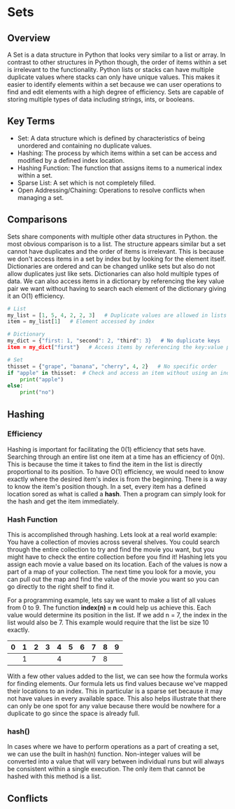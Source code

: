 # Sets

## Overview

  A Set is a data structure in Python that looks very similar to a list or array. In contrast to other structures in Python though, the order of items within a set is irrelevant to the functionality. Python lists or stacks can have multiple duplicate values where 
stacks can only have unique values. This makes it easier to identify elements within a set because we can user operations to find and edit elements with a high degree of efficiency. Sets are capable of storing multiple types of data
 including strings, ints, or booleans.

## Key Terms
- Set: A data structure which is defined by characteristics of being unordered and containing no duplicate values.
- Hashing: The process by which items within a set can be access and modified by a defined index location.
- Hashing Function: The function that assigns items to a numerical index within a set.
- Sparse List: A set which is not completely filled.
- Open Addressing/Chaining: Operations to resolve conflicts when managing a set.

## Comparisons

  Sets share components with multiple other data structures in Python. the most obvious comparison is to a list. The structure appears similar but a set cannot have duplicates and the order of items is irrelevant. This is because we don't access items in a set by index 
but by looking for the element itself. Dictionaries are ordered and can be changed unlike sets but also do not allow duplicates just like sets. Dictionaries can also hold multiple types of data. We can also access items in a dictionary by referencing the key value pair we want without having to search each element of the dictionary 
giving it an O(1) efficiency.
```python
# List
my_list = [1, 5, 4, 2, 2, 3]   # Duplicate values are allowed in lists
item = my_list[1]   # Element accessed by index
```
```python
# Dictionary
my_dict = {"first: 1, "second": 2, "third": 3}   # No duplicate keys
item = my_dict["first"}   # Access items by referencing the key:value pair
```

```python
# Set
thisset = {"grape", "banana", "cherry", 4, 2}   # No specific order
if "apple" in thisset:  # Check and access an item without using an index
	print("apple")
else:
	print("no")
```

## Hashing

### Efficiency

  Hashing is important for facilitating the 0(1) efficiency that sets have. Searching through an entire list one item at a time has an efficiency of 0(n). This is because the time it takes to find the item in the list is directly proportional to its position. To have O(1) efficiency, 
we would need to know exactly where the desired item's index is from the beginning. There is a way to know the item's position though. In a set, every item has a defined location sored as what is called a **hash**. Then a program can simply look for the hash and get the item 
immediately. 

### Hash Function
  This is accomplished through hashing. Lets look at a real world example: You have a collection of movies across several shelves. You could search through the entire
collection to try and find the movie you want, but you might have to check the entire collection before you find it! Hashing lets you assign each movie a value based on its location. Each of the values is now a part of a map
of your collection. The next time you look for a movie, you can pull out the map and find the value of the movie you want so you can go directly to the right shelf to find it. 

  For a programming example, lets say we want to make a list of all values from 0 to 9. The function **index(n) = n** could help us achieve this. Each value would determine its position in the list. If we add n = 7, the index in the list would also be 7. This example would require that 
  the list be size 10 exactly. 
  
| 0 | 1 | 2 | 3 | 4 | 5 | 6 | 7 | 8 | 9 |
|---|---|---|---|---|---|---|---|---|---|
|   | 1 |   |   | 4 |   |   | 7 | 8 |   |

With a few other values added to the list, we can see how the formula works for finding elements. Our formula lets us find values because we've mapped their locations to an index. This in particular is a sparse set because it may not have values in every available space.
This also helps illustrate that there can only be one spot for any value because there would be nowhere for a duplicate to go since the space is already full.

### hash()

In cases where we have to perform operations as a part of creating a set, we can use the built in hash(n) function. Non-integer values will be converted into a value that will vary between individual runs but will always be consistent within a single execution. The only item
that cannot be hashed with this method is a list.


## Conflicts

